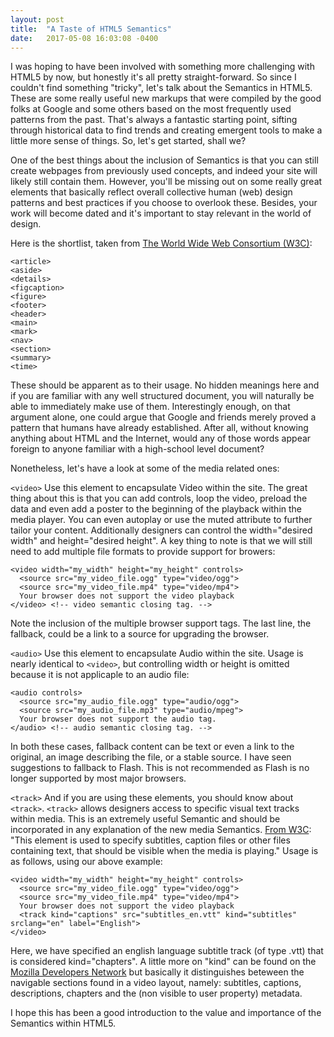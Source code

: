 ```yaml
---
layout: post
title:  "A Taste of HTML5 Semantics"
date:   2017-05-08 16:03:08 -0400
---
```



I was hoping to have been involved with something more challenging with HTML5 by now, but honestly it's all pretty straight-forward. So since I couldn't find something "tricky", let's talk about the Semantics in HTML5.  These are some really useful new markups that were compiled by the good folks at Google and some others based on the most frequently used patterns from the past.  That's always a fantastic starting point, sifting through historical data to find trends and creating emergent tools to make a little more sense of things.  So, let's get started, shall we?

One of the best things about the inclusion of Semantics is that you can still create webpages from previously used concepts, and indeed your site will likely still contain them.  However, you'll be missing out on some really great elements that basically reflect overall collective human (web) design patterns and best practices if you choose to overlook these.  Besides, your work will become dated and it's important to stay relevant in the world of design.

Here is the shortlist, taken from [The World Wide Web Consortium (W3C)](http://https://www.w3schools.com/html/html5_semantic_elements.asp):

```
<article>
<aside>
<details>
<figcaption>
<figure>
<footer>
<header>
<main>
<mark>
<nav>
<section>
<summary>
<time>
```

These should be apparent as to their usage.  No hidden meanings here and if you are familiar with any well structured document, you will naturally be able to immediately make use of them. Interestingly enough, on that argument alone, one could argue that Google and friends merely proved a pattern that humans have already established.  After all, without knowing anything about HTML and the Internet, would any of those words appear foreign to anyone familiar with a high-school level document?

Nonetheless, let's have a look at some of the media related ones:

`<video>`    Use this element to encapsulate Video within the site.  The great thing about this is that you can add controls, loop               the video, preload the data and even add a poster to the beginning of the playback within the media player.  You can even autoplay or use the muted attribute to further tailor your content.   Additionally designers can control the width="desired width" and height="desired height". A key thing to note is that we will still need to add multiple file formats to provide support for browers:

```
<video width="my_width" height="my_height" controls> 
  <source src="my_video_file.ogg" type="video/ogg"> 
  <source src="my_video_file.mp4" type="video/mp4"> 
  Your browser does not support the video playback 
</video> <!-- video semantic closing tag. -->
```

Note the inclusion of the multiple browser support tags.  The last line, the fallback, could be a link to a source for upgrading the browser.

`<audio>`  Use this element to encapsulate Audio within the site.  Usage is nearly identical to `<video>`, but controlling width or height is omitted because it is not applicaple to an audio file:

```
<audio controls>                                     
  <source src="my_audio_file.ogg" type="audio/ogg"> 
  <source src="my_audio_file.mp3" type="audio/mpeg">
  Your browser does not support the audio tag.
</audio> <!-- audio semantic closing tag. -->
```

In both these cases, fallback content can be text or even a link to the original, an image describing the file, or a stable source. I have seen suggestions to fallback to Flash.  This is not recommended as Flash is no longer supported by most major browsers. 

`<track>` And if you are using these elements, you should know about `<track>`. `<track>` allows designers access to specific visual text tracks within media. This is an extremely useful Semantic and should be incorporated in any explanation of the new media Semantics. [From W3C](http://https://www.w3schools.com/tags/tag_track.asp): "This element is used to specify subtitles, caption files or other files containing text, that should be visible when the media is playing." Usage is as follows, using our above example:
```
<video width="my_width" height="my_height" controls> 
  <source src="my_video_file.ogg" type="video/ogg"> 
  <source src="my_video_file.mp4" type="video/mp4">
  Your browser does not support the video playback  
  <track kind="captions" src="subtitles_en.vtt" kind="subtitles" srclang="en" label="English">
</video> 
```

Here, we have specified an english language subtitle track (of type .vtt) that is considered kind="chapters".  A little more on "kind" can be found on the [Mozilla Developers Network](http://https://developer.mozilla.org/en-US/docs/Web/HTML/Element/track) but basically it distinguishes beteween the navigable sections found in a video layout, namely: subtitles, captions, descriptions, chapters and the (non visible to user property) metadata. 

I hope this has been a good introduction to the value and importance of the Semantics within HTML5. 


